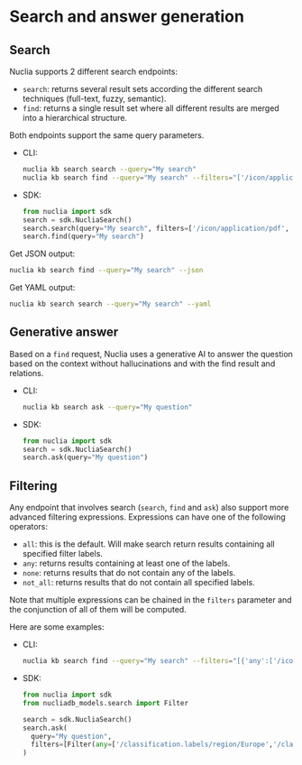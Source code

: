 # Search and answer generation

## Search

Nuclia supports 2 different search endpoints:

- `search`: returns several result sets according the different search techniques (full-text, fuzzy, semantic).
- `find`: returns a single result set where all different results are merged into a hierarchical structure.

Both endpoints support the same query parameters.

- CLI:

  ```bash
  nuclia kb search search --query="My search"
  nuclia kb search find --query="My search" --filters="['/icon/application/pdf','/classification.labels/region/Asia']"
  ```

- SDK:

  ```python
  from nuclia import sdk
  search = sdk.NucliaSearch()
  search.search(query="My search", filters=['/icon/application/pdf', '/classification.labels/region/Asia'])
  search.find(query="My search")
  ```

Get JSON output:

```bash
nuclia kb search find --query="My search" --json
```

Get YAML output:

```bash
nuclia kb search search --query="My search" --yaml
```

## Generative answer

Based on a `find` request, Nuclia uses a generative AI to answer the question based on the context without hallucinations and with the find result and relations.

- CLI:

  ```bash
  nuclia kb search ask --query="My question"
  ```

- SDK:

  ```python
  from nuclia import sdk
  search = sdk.NucliaSearch()
  search.ask(query="My question")
  ```

## Filtering

Any endpoint that involves search (`search`, `find` and `ask`) also support more advanced filtering expressions. Expressions can have one of the following operators:

- `all`: this is the default. Will make search return results containing all specified filter labels.
- `any`: returns results containing at least one of the labels.
- `none`: returns results that do not contain any of the labels.
- `not_all`: returns results that do not contain all specified labels.

Note that multiple expressions can be chained in the `filters` parameter and the conjunction of all of them will be computed.

Here are some examples:

- CLI:

  ```bash
  nuclia kb search find --query="My search" --filters="[{'any':['/icon/application/pdf','/icon/image/mp4']}]"
  ```

- SDK:

  ```python
  from nuclia import sdk
  from nucliadb_models.search import Filter

  search = sdk.NucliaSearch()
  search.ask(
    query="My question",
    filters=[Filter(any=['/classification.labels/region/Europe','/classification.labels/region/Asia'])],
  )
  ```
